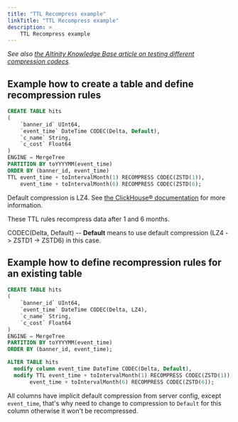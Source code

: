 ```yaml
---
title: "TTL Recompress example"
linkTitle: "TTL Recompress example"
description: >
    TTL Recompress example
---
```


*See also [the Altinity Knowledge Base article on testing different compression codecs](../../../altinity-kb-schema-design/codecs/altinity-kb-how-to-test-different-compression-codecs).*

## Example how to create a table and define recompression rules

```sql
CREATE TABLE hits
(
    `banner_id` UInt64,
    `event_time` DateTime CODEC(Delta, Default),
    `c_name` String,
    `c_cost` Float64
)
ENGINE = MergeTree
PARTITION BY toYYYYMM(event_time)
ORDER BY (banner_id, event_time)
TTL event_time + toIntervalMonth(1) RECOMPRESS CODEC(ZSTD(1)),
    event_time + toIntervalMonth(6) RECOMPRESS CODEC(ZSTD(6);
```

Default compression is LZ4. See [the ClickHouse® documentation](https://clickhouse.com/docs/en/operations/server-configuration-parameters/settings#server-settings-compression) for more information. 

These TTL rules recompress data after 1 and 6 months.

CODEC(Delta, Default) -- **Default** means to use default compression (LZ4 -> ZSTD1 -> ZSTD6) in this case.

## Example how to define recompression rules for an existing table 

```sql
CREATE TABLE hits
(
    `banner_id` UInt64,
    `event_time` DateTime CODEC(Delta, LZ4),
    `c_name` String,
    `c_cost` Float64
)
ENGINE = MergeTree
PARTITION BY toYYYYMM(event_time)
ORDER BY (banner_id, event_time);

ALTER TABLE hits 
  modify column event_time DateTime CODEC(Delta, Default),
  modify TTL event_time + toIntervalMonth(1) RECOMPRESS CODEC(ZSTD(1)),
       event_time + toIntervalMonth(6) RECOMPRESS CODEC(ZSTD(6));
```

All columns have implicit default compression from server config, except `event_time`, that's why need to change to compression to `Default` for this column otherwise it won't be recompressed.
